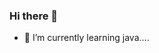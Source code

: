 ### Hi there 👋
- 🌱 I’m currently learning java....

<!--
**HemasriRavuri/HemasriRavuri** is a ✨ _special_ ✨ repository because its `README.md` (this file) appears on your GitHub profile.

Here are some ideas to get you started:

- 🌱 I’m currently learning java...
- 
-->
